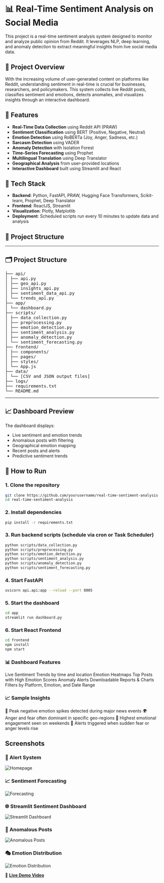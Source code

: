 # 📊 Real-Time Sentiment Analysis on Social Media

This project is a real-time sentiment analysis system designed to monitor and analyze public opinion from Reddit. It leverages NLP, deep learning, and anomaly detection to extract meaningful insights from live social media data.

## 🚀 Project Overview

With the increasing volume of user-generated content on platforms like Reddit, understanding sentiment in real-time is crucial for businesses, researchers, and policymakers. This system collects live Reddit posts, classifies sentiment and emotions, detects anomalies, and visualizes insights through an interactive dashboard.

## 🧠 Features

- **Real-Time Data Collection** using Reddit API (PRAW)
- **Sentiment Classification** using BERT (Positive, Negative, Neutral)
- **Emotion Detection** using RoBERTa (Joy, Anger, Sadness, etc.)
- **Sarcasm Detection** using VADER
- **Anomaly Detection** with Isolation Forest
- **Time-Series Forecasting** using Prophet
- **Multilingual Translation** using Deep Translator
- **Geographical Analysis** from user-provided locations
- **Interactive Dashboard** built using Streamlit and React

## 🧰 Tech Stack

- **Backend**: Python, FastAPI, PRAW, Hugging Face Transformers, Scikit-learn, Prophet, Deep Translator
- **Frontend**: ReactJS, Streamlit
- **Visualization**: Plotly, Matplotlib
- **Deployment**: Scheduled scripts run every 10 minutes to update data and analysis

## 📂 Project Structure
---



## 🗂️ Project Structure


<pre>
├── api/
│ ├── api.py
│ ├── geo_api.py
│ ├── insights_api.py
│ ├── sentiment_data_api.py
│ └── trends_api.py
├── app/
│ └── dashboard.py
├── scripts/
│ ├── data_collection.py
│ ├── preprocessing.py
│ ├── emotion_detection.py
│ ├── sentiment_analysis.py
│ ├── anomaly_detection.py
│ └── sentiment_forecasting.py
├── frontend/
│ ├── components/
│ ├── pages/
│ ├── styles/
│ └── App.js
├── data/
│ └── [CSV and JSON output files]
├── logs/
├── requirements.txt
└── README.md
</pre>

---

## 📈 Dashboard Preview

The dashboard displays:
- Live sentiment and emotion trends
- Anomalous posts with filtering
- Geographical emotion mapping
- Recent posts and alerts
- Predictive sentiment trends

## 🧪 How to Run

### 1. Clone the repository

```bash
git clone https://github.com/yourusername/real-time-sentiment-analysis.git
cd real-time-sentiment-analysis
```
### 2. Install dependencies
```bash
pip install -r requirements.txt
```
### 3. Run backend scripts (schedule via cron or Task Scheduler)

```bash
python scripts/data_collection.py
python scripts/preprocessing.py
python scripts/emotion_detection.py
python scripts/sentiment_analysis.py
python scripts/anomaly_detection.py
python scripts/sentiment_forecasting.py
```

### 4. Start FastAPI
```bash
uvicorn api.api:app --reload --port 8005
```
### 5. Start the dashboard
```bash
cd app
streamlit run dashboard.py
```
### 6. Start React Frontend
```bash
cd frontend
npm install
npm start
```
### 📊 Dashboard Features
Live Sentiment Trends by time and location
Emotion Heatmaps
Top Posts with High Emotion Scores
Anomaly Alerts
Downloadable Reports & Charts
Filters by Platform, Emotion, and Date Range

### 📈 Sample Insights
🥇 Peak negative emotion spikes detected during major news events
🌍 Anger and fear often dominant in specific geo-regions
📅 Highest emotional engagement seen on weekends
🔔 Alerts triggered when sudden fear or anger levels rise


## Screenshots
### 🔔 Alert System  
![Homepage](https://github.com/abdulzuhail/real-time-sentiment-analysis-on-social-media/raw/main/Homepage.png)

### 📈 Sentiment Forecasting  
![Forecasting](https://github.com/abdulzuhail/real-time-sentiment-analysis-on-social-media/raw/main/Forecasting.png)

### 🌐 Streamlit Sentiment Dashboard  
![Streamlit Dashboard](https://github.com/abdulzuhail/real-time-sentiment-analysis-on-social-media/raw/main/Streamlit%20Dashboard.png)

### 🧨 Anomalous Posts  
![Anomalous Posts](https://github.com/abdulzuhail/real-time-sentiment-analysis-on-social-media/raw/main/Anomalous%20Post.png)

### 🎭 Emotion Distribution  
![Emotion Distribution](https://github.com/abdulzuhail/real-time-sentiment-analysis-on-social-media/raw/main/Emotion%20Distribution.png)

🎥 **[Live Demo Video](https://github.com/abdulzuhail/real-time-sentiment-analysis-on-social-media/blob/main/Live%20Demo.mp4)**

